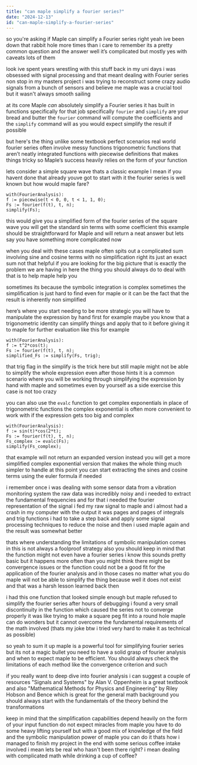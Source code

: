 ```yaml
---
title: "can maple simplify a fourier series?"
date: "2024-12-13"
id: "can-maple-simplify-a-fourier-series"
---
```


 so you're asking if Maple can simplify a Fourier series right yeah ive been down that rabbit hole more times than i care to remember its a pretty common question and the answer well it’s complicated but mostly yes with caveats lots of them

look ive spent years wrestling with this stuff back in my uni days i was obsessed with signal processing and that meant dealing with Fourier series non stop in my masters project i was trying to reconstruct some crazy audio signals from a bunch of sensors and believe me maple was a crucial tool but it wasn't always smooth sailing

at its core Maple *can* absolutely simplify a Fourier series it has built in functions specifically for that job specifically `fourier` and `simplify` are your bread and butter the `fourier` command will compute the coefficients and the `simplify` command will as you would expect simplify the result if possible

but here's the thing unlike some textbook perfect scenarios real world fourier series often involve messy functions trigonometric functions that aren’t neatly integrated functions with piecewise definitions that makes things tricky so Maple’s success heavily relies on the form of your function

lets consider a simple square wave thats a classic example I mean if you havent done that already youve got to start with it the fourier series is well known but how would maple fare?

```maple
with(FourierAnalysis):
f := piecewise(t < 0, 0, t < 1, 1, 0);
Fs := fourier(f(t), t, n);
simplify(Fs);
```

this would give you a simplified form of the fourier series of the square wave you will get the standard sin terms with some coefficient this example should be straightforward for Maple and will return a neat answer but lets say you have something more complicated now

when you deal with these cases maple often spits out a complicated sum involving sine and cosine terms with no simplification right its just an exact sum not that helpful if you are looking for the big picture that is exactly the problem we are having in here the thing you should always do to deal with that is to help maple help you

sometimes its because the symbolic integration is complex sometimes the simplification is just hard to find even for maple or it can be the fact that the result is inherently non simplified

here’s where you start needing to be more strategic you will have to manipulate the expression by hand first for example maybe you know that a trigonometric identity can simplify things and apply that to it before giving it to maple for further evaluation
like this for example

```maple
with(FourierAnalysis):
f := t^2*cos(t);
Fs := fourier(f(t), t, n);
simplified_Fs := simplify(Fs, trig);
```

that trig flag in the simplify is the trick here but still maple might not be able to simplify the whole expression even after those hints it is a common scenario where you will be working through simplifying the expression by hand with maple and sometimes even by yourself as a side exercise this case is not too crazy

you can also use the `evalc` function to get complex exponentials in place of trigonometric functions the complex exponential is often more convenient to work with if the expression gets too big and complex

```maple
with(FourierAnalysis):
f := sin(t)*cos(2*t);
Fs := fourier(f(t), t, n);
Fs_complex := evalc(Fs);
simplify(Fs_complex);
```

that example will not return an expanded version instead you will get a more simplified complex exponential version that makes the whole thing much simpler to handle at this point you can start extracting the sines and cosine terms using the euler formula if needed

i remember once i was dealing with some sensor data from a vibration monitoring system the raw data was incredibly noisy and i needed to extract the fundamental frequencies and for that i needed the fourier representation of the signal i fed my raw signal to maple and i almost had a crash in my computer with the output it was pages and pages of integrals and trig functions i had to take a step back and apply some signal processing techniques to reduce the noise and then i used maple again and the result was somewhat better

thats where understanding the limitations of symbolic manipulation comes in this is not always a foolproof strategy also you should keep in mind that the function might not even have a fourier series i know this sounds pretty basic but it happens more often than you might think there might be convergence issues or the function could not be a good fit for the application of the fourier analysis and in those cases no matter what you do maple will not be able to simplify the thing because well it does not exist and that was a harsh lesson learned back then

i had this one function that looked simple enough but maple refused to simplify the fourier series after hours of debugging i found a very small discontinuity in the function which caused the series not to converge properly it was like trying to make a square peg fit into a round hole maple can do wonders but it cannot overcome the fundamental requirements of the math involved (thats my joke btw i tried very hard to make it as technical as possible)

so yeah to sum it up maple is a powerful tool for simplifying fourier series but its not a magic bullet you need to have a solid grasp of fourier analysis and when to expect maple to be efficient. You should always check the limitations of each method like the convergence criterion and such

if you really want to deep dive into fourier analysis i can suggest a couple of resources "Signals and Systems" by Alan V. Oppenheim is a great textbook and also "Mathematical Methods for Physics and Engineering" by Riley Hobson and Bence which is great for the general math background you should always start with the fundamentals of the theory behind the transformations

keep in mind that the simplification capabilities depend heavily on the form of your input function do not expect miracles from maple you have to do some heavy lifting yourself but with a good mix of knowledge of the field and the symbolic manipulation power of maple you can do it thats how i managed to finish my project in the end with some serious coffee intake involved i mean lets be real who hasn't been there right? i mean dealing with complicated math while drinking a cup of coffee?
